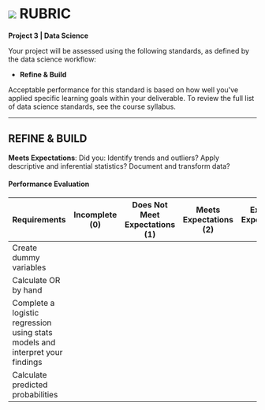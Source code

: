 # ![](https://ga-dash.s3.amazonaws.com/production/assets/logo-9f88ae6c9c3871690e33280fcf557f33.png) RUBRIC
**Project 3 | Data Science** 	 						

Your project will be assessed using the following standards, as defined by the data science workflow:

- **Refine & Build**

Acceptable performance for this standard is based on how well you've applied specific learning goals within your deliverable. To review the full list of data science standards, see the course syllabus.

---

## REFINE & BUILD
**Meets Expectations**: Did you: Identify trends and outliers? Apply descriptive and inferential statistics? Document and transform data?

#### Performance Evaluation
| Requirements                             | Incomplete (0) | Does Not Meet Expectations (1) | Meets Expectations (2) | Exceeds Expectations (3) |
| ---------------------------------------- | -------------- | ------------------------------ | ---------------------- | ------------------------ |
| Create dummy variables                   |                |                                |                        |                          |
| Calculate OR by hand                     |                |                                |                        |                          |
| Complete a logistic regression using stats models and interpret your findings |                |                                |                        |                          |
| Calculate predicted probabilities        |                |                                |                        |                          |
